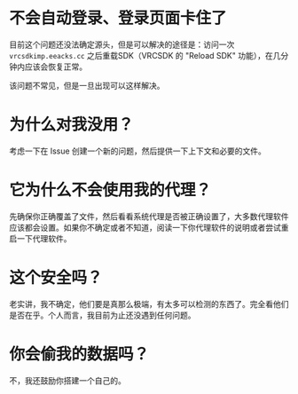 # 不会自动登录、登录页面卡住了

目前这个问题还没法确定源头，但是可以解决的途径是：访问一次 `vrcsdkimp.eeacks.cc` 之后重载SDK（VRCSDK 的 "Reload SDK" 功能），在几分钟内应该会恢复正常。

该问题不常见，但是一旦出现可以这样解决。

# 为什么对我没用？

考虑一下在 Issue 创建一个新的问题，然后提供一下上下文和必要的文件。


# 它为什么不会使用我的代理？

先确保你正确覆盖了文件，然后看看系统代理是否被正确设置了，大多数代理软件应该都会设置。如果你不确定或者不知道，阅读一下你代理软件的说明或者尝试重启一下代理软件。

# 这个安全吗？

老实讲，我不确定，他们要是真那么极端，有太多可以检测的东西了。完全看他们是否在乎。个人而言，我目前为止还没遇到任何问题。


# 你会偷我的数据吗？

不，我还鼓励你搭建一个自己的。

